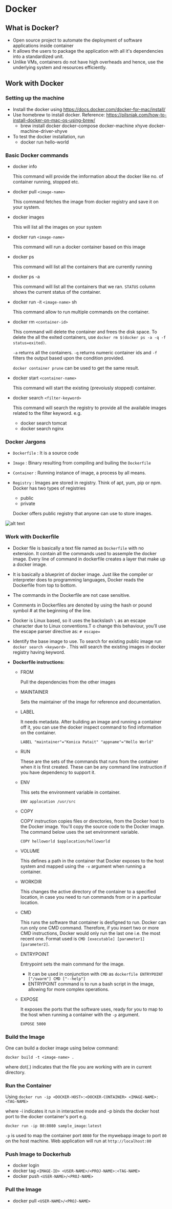 # Docker

## What is Docker?
- Open source project to automate the deployment of software applications inside container
- It allows the users to package the application with all it's dependencies into a standardized unit.
- Unlike VMs, containers do not have high overheads and hence, use the underlying system and resources efficiently.

## Work with Docker

 ### Setting up the machine
 - Install the docker using https://docs.docker.com/docker-for-mac/install/
 - Use homebrew to install docker. Reference: https://pilsniak.com/how-to-install-docker-on-mac-os-using-brew/
    -   brew install docker docker-compose docker-machine xhyve docker-machine-driver-xhyve
 - To test the docker installation, run
    - docker run hello-world

### Basic Docker commands

-   docker info

    This command will provide the imformation about the docker like no. of container running, stopped etc.

-   docker pull `<image-name>`

    This command fetches the image from docker registry and save it on your system.

-   docker images

    This will list all the images on your system

-   docker run `<image-name>`

    This command will run a docker container based on this image

-   docker ps

    This command will list all the containers that are currently running

-   docker ps -a

    This command will list all the containers that we ran. `STATUS` column shows the current status of the container.

-   docker run -it `<image-name>` sh

    This command allow to run multiple commands on the container.

-   docker rm `<container-id>`

    This command will delete the container and frees the disk space. To delete the all the exited containers, use `docker rm $(docker ps -a -q -f status=exited)`.

    `-a`  returns all the containers. `-q` returns numeric container ids and `-f` filters the output based upon the condition provided.

    `docker container prune` can be used to get the same result.

-   docker start `<container-name>`

    This command will start the existing (prevoiusly stopped) container.

-   docker search `<filter-keyword>`

    This command will search the registry to provide all the available images related to the filter keyword. e.g. 
    -   docker search tomcat
    -   docker search nginx

### Docker Jargons

-  `Dockerfile` : It is a source code
-  `Image` : Binary resulting from compiling and builing the `Dockerfile `
-  `Container` : Running instance of image, a process by all means.
-  `Registry` : Images are stored in registry. Think of apt, yum, pip or npm. Docker has two types of registries 
    -   public  
    -   private  

    Docker offers public registry that anyone can use to store images.

![alt text](https://github.com/konicapatait/docker/blob/master/images/docker-arch.png "Docker Jargons")


### Work with Dockerfile 

-   Docker file is basically a text file named as `Dockerfile` with no extension. It contain all the commands used to assemple the docker image. Every line of command in dockerfile creates a layer that make up a docker image.

-  It is basically a blueprint of docker image.  Just like the compiler or interpreter does to programming languages, Docker reads the Dockerfile from top to bottom.

-   The commands in the Dockerfile are not case sensitive.

-   Comments in Dockerfiles are denoted by using the hash or pound symbol # at the beginning of the line.

-   Docker is Linux based, so it uses the backslash `\` as an escape character due to Linux conventions.T o change this behaviour, you’ll use the escape parser directive as: `# escape=`

-   Identify the base image to use. To search for existing public image run ` docker search <keyword>` . This will search the existing images in docker registry having keyword.
- <b>Dockerfile instructions: </b>

    -   FROM <base-image>

        Pull the dependencies from the other images

    -   MAINTAINER <Owner>

        Sets the maintainer of the image for reference and documentation.

    -   LABEL <META-DATA>

        It needs metadata. After building an image and running a container off it, you can use the docker inspect command to find information on the container.

        `LABEL "maintainer"="Konica Patait" "appname"="Hello World" `

    -   RUN <commands>

        These are the sets of the commands that runs from the container when it is first created. These can be any command line instruction if you have dependency to support it.

    -   ENV <environment-variables>

        This sets the environment variable in container.

        `ENV applocation /usr/src`

    -   COPY
    
        COPY instruction copies files or directories, from the Docker host to the Docker image. You'll copy the source code to the Docker image. The command below uses the set environment variable.
        
        `COPY helloworld $applocation/helloworld`

    -   VOLUME 
        
        This defines a path in the container that Docker exposes to the host system and mapped using the `-v` argument when running a container.

    -   WORKDIR 
    
        This changes the active directory of the container to a specified location, in case you need to run commands from or in a particular location.

    -   CMD

        This runs the software that container is desfigned to run. Docker can run only one CMD command. Therefore, if you insert two or more CMD instructions, Docker would only run the last one i.e. the most recent one. Format used is `CMD [executable] [parameter1] [parameter2]`.

    -   ENTRYPOINT

        Entrypoint sets the main command for the image.

        -   It can be used in conjunction with `CMD` as `dockerfile ENTRYPOINT ["/swarm"] CMD ["--help"]`
        -   ENTRYPOINT command is to run a bash script in the image, allowing for more complex operations.
    
    -   EXPOSE 
    
        It exposes the ports that the software uses, ready for you to map to the host when running a container with the `-p` argument.

        `EXPOSE 5000`


### Build the Image

One can build a docker image using below command:

`docker build -t <image-name> .`

where dot(.) indicates that the file you are working with are in current directory.

### Run the Container 

Using `docker run -ip <DOCKER-HOST>:<DOCKER-CONTAINER> <IMAGE-NAME>:<TAG-NAME>`

where -i indicates it run in interactive mode and -p binds the docker host port to the docker container's port
e.g.

`docker run -ip 80:8080 sample_image:latest`

`-p` is used to map the container port `8080` for the mywebapp image to port `80` on the host machine. Web application will run at `http://localhost:80`

### Push Image to Dockerhub

-   docker login
-   docker tag  `<IMAGE-ID> <USER-NAME>/<PROJ-NAME>:<TAG-NAME> `
-   docker push `<USER-NAME>/<PROJ-NAME>`

### Pull the Image

-   docker pull `<USER-NAME>/<PROJ-NAME>`




    